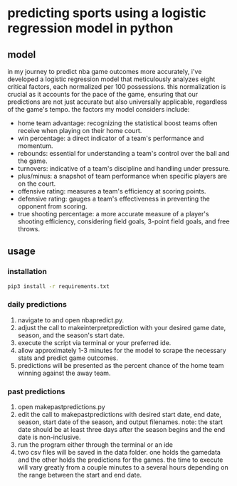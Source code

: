 # predicting sports using a logistic regression model in python

## model
in my journey to predict nba game outcomes more accurately, i've developed a logistic regression model that meticulously analyzes eight critical factors, each normalized per 100 possessions. this normalization is crucial as it accounts for the pace of the game, ensuring that our predictions are not just accurate but also universally applicable, regardless of the game's tempo. the factors my model considers include:

- home team advantage: recognizing the statistical boost teams often receive when playing on their home court.
- win percentage: a direct indicator of a team's performance and momentum.
- rebounds: essential for understanding a team's control over the ball and the game.
- turnovers: indicative of a team's discipline and handling under pressure.
- plus/minus: a snapshot of team performance when specific players are on the court.
- offensive rating: measures a team's efficiency at scoring points.
- defensive rating: gauges a team's effectiveness in preventing the opponent from scoring.
- true shooting percentage: a more accurate measure of a player's shooting efficiency, considering field goals, 3-point field goals, and free throws.

## usage

### installation

```bash
pip3 install -r requirements.txt
```
### **daily predictions**
1. navigate to and open nbapredict.py.
2. adjust the call to makeinterpretprediction with your desired game date, season, and the season's start date.
3. execute the script via terminal or your preferred ide.
4. allow approximately 1-3 minutes for the model to scrape the necessary stats and predict game outcomes.
5. predictions will be presented as the percent chance of the home team winning against the away team.

### **past predictions**
1. open makepastpredictions.py
2. edit the call to makepastpredictions with desired start date, end date, season, start date of the season, and output filenames. note: the start date should be at least three days after the season begins and the end date is non-inclusive.
3. run the program either through the terminal or an ide
4. two csv files will be saved in the data folder. one holds the gamedata and the other holds the predictions for the games. the time to execute will vary greatly from a couple minutes to a several hours depending on the range between the start and end date.

